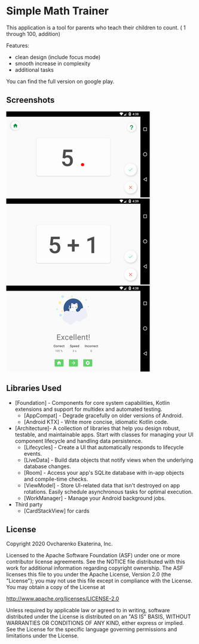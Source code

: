 Simple Math Trainer
=================


This application is a tool for parents who teach their children to count.
( 1 through 100, addition)

Features:
* clean design (include focus mode)
* smooth increase in complexity
* additional tasks

You can find the full version on google play.


Screenshots
-----------

![Say next](screenshots/say_next.png "Lesson Say Next")
![Simple Addiction](screenshots/simple_addiction.png "Lesson Verbal Addiction")
![Game End](screenshots/game_end.png "Game End Screen")

Libraries Used
--------------
* [Foundation] - Components for core system capabilities, Kotlin extensions and support for
  multidex and automated testing.
  * [AppCompat] - Degrade gracefully on older versions of Android.
  * [Android KTX] - Write more concise, idiomatic Kotlin code.
* [Architecture]- A collection of libraries that help you design robust, testable, and
  maintainable apps. Start with classes for managing your UI component lifecycle and handling data
  persistence.
  * [Lifecycles] - Create a UI that automatically responds to lifecycle events.
  * [LiveData] - Build data objects that notify views when the underlying database changes.
  * [Room] - Access your app's SQLite database with in-app objects and compile-time checks.
  * [ViewModel] - Store UI-related data that isn't destroyed on app rotations. Easily schedule
     asynchronous tasks for optimal execution.
  * [WorkManager] - Manage your Android background jobs.
* Third party
  * [CardStackView] for cards


License
-------

Copyright 2020 Ovcharenko Ekaterina, Inc.

Licensed to the Apache Software Foundation (ASF) under one or more contributor
license agreements.  See the NOTICE file distributed with this work for
additional information regarding copyright ownership.  The ASF licenses this
file to you under the Apache License, Version 2.0 (the "License"); you may not
use this file except in compliance with the License.  You may obtain a copy of
the License at

  http://www.apache.org/licenses/LICENSE-2.0

Unless required by applicable law or agreed to in writing, software
distributed under the License is distributed on an "AS IS" BASIS, WITHOUT
WARRANTIES OR CONDITIONS OF ANY KIND, either express or implied.  See the
License for the specific language governing permissions and limitations under
the License.
